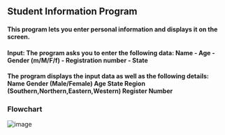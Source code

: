 ## Student Information Program

#### This program lets you enter personal information and displays it on the screen.

#### Input: The program asks you to enter the following data: Name - Age - Gender (m/M/F/f) - Registration number - State


#### The program displays the input data as well as the following details: Name Gender (Male/Female) Age State Region (Southern,Northern,Eastern,Western) Register Number


### Flowchart

![image](https://github.com/Divyjoshi/22122120-MDS273L-JAVA/assets/75930738/df891e40-3ee8-4418-a66a-e181677c247f)

